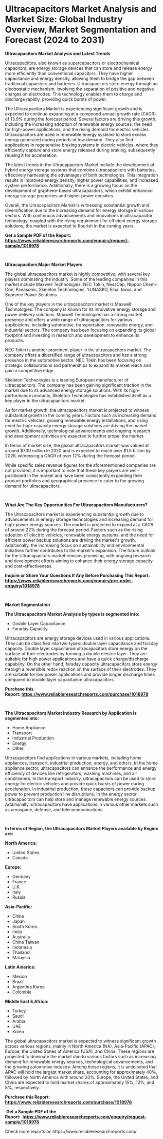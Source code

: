 <p><h1>Ultracapacitors Market Analysis and Market Size: Global Industry Overview, Market Segmentation and Forecast (2024 to 2031)</h1></p><p><strong>Ultracapacitors Market Analysis and Latest Trends</strong></p>
<p><p>Ultracapacitors, also known as supercapacitors or electrochemical capacitors, are energy storage devices that can store and release energy more efficiently than conventional capacitors. They have higher capacitance and energy density, allowing them to bridge the gap between traditional capacitors and batteries. Ultracapacitors store energy through an electrostatic mechanism, involving the separation of positive and negative charges on electrodes. This technology enables them to charge and discharge rapidly, providing quick bursts of power.</p><p>The Ultracapacitors Market is experiencing significant growth and is expected to continue expanding at a compound annual growth rate (CAGR) of 13.9% during the forecast period. Several factors are driving this growth, including the increasing adoption of renewable energy sources, the need for high-power applications, and the rising demand for electric vehicles. Ultracapacitors are used in renewable energy systems to store excess energy generated during periods of low demand. They also find applications in regenerative braking systems in electric vehicles, where they efficiently capture and store energy released during braking, subsequently reusing it for acceleration.</p><p>The latest trends in the Ultracapacitors Market include the development of hybrid energy storage systems that combine ultracapacitors with batteries, effectively harnessing the advantages of both technologies. This integration results in improved energy density, higher power capabilities, and increased system performance. Additionally, there is a growing focus on the development of graphene-based ultracapacitors, which exhibit enhanced energy storage properties and higher power densities.</p><p>Overall, the Ultracapacitors Market is witnessing substantial growth and diversification due to the increasing demand for energy storage in various sectors. With continuous advancements and innovations in ultracapacitor technology, coupled with the rising requirement for efficient energy storage solutions, the market is expected to flourish in the coming years.</p></p>
<p><strong>Get a Sample PDF of the Report:&nbsp; <a href="https://www.reliableresearchreports.com/enquiry/request-sample/1018978">https://www.reliableresearchreports.com/enquiry/request-sample/1018978</a></strong></p>
<p>&nbsp;</p>
<p><strong>Ultracapacitors Major Market Players</strong></p>
<p><p>The global ultracapacitors market is highly competitive, with several key players dominating the industry. Some of the leading companies in this market include Maxwell Technologies, NEC Tokin, NessCap, Nippon Chemi-Con, Panasonic, Skeleton Technologies, YUNASKO, Elna, Ioxus, and Supreme Power Solutions. </p><p>One of the key players in the ultracapacitors market is Maxwell Technologies. The company is known for its innovative energy storage and power delivery solutions. Maxwell Technologies has a strong market presence and offers a wide range of ultracapacitors for various applications, including automotive, transportation, renewable energy, and industrial sectors. The company has been focusing on expanding its global footprint and investing in research and development to enhance its products. </p><p>NEC Tokin is another prominent player in the ultracapacitors market. The company offers a diversified range of ultracapacitors and has a strong presence in the automotive sector. NEC Tokin has been focusing on strategic collaborations and partnerships to expand its market reach and gain a competitive edge. </p><p>Skeleton Technologies is a leading European manufacturer of ultracapacitors. The company has been gaining significant traction in the market due to its advanced energy storage solutions. With its high-performance products, Skeleton Technologies has established itself as a key player in the ultracapacitors market.</p><p>As for market growth, the ultracapacitors market is projected to witness substantial growth in the coming years. Factors such as increasing demand for electric vehicles, growing renewable energy installations, and rising need for high-capacity energy storage solutions are driving the market growth. Additionally, technological advancements and ongoing research and development activities are expected to further propel the market.</p><p>In terms of market size, the global ultracapacitors market was valued at around $700 million in 2020 and is expected to reach over $1.5 billion by 2026, witnessing a CAGR of over 12% during the forecast period.</p><p>While specific sales revenue figures for the aforementioned companies are not provided, it is important to note that these key players are well-positioned in the market and have been consistently expanding their product portfolios and geographical presence to cater to the growing demand for ultracapacitors.</p></p>
<p>&nbsp;</p>
<p><strong>What Are The Key Opportunities For Ultracapacitors Manufacturers?</strong></p>
<p><p>The Ultracapacitors market is experiencing substantial growth due to advancements in energy storage technologies and increasing demand for high-power energy sources. The market is projected to expand at a CAGR of around 22% during the forecast period. Factors such as the rising adoption of electric vehicles, renewable energy systems, and the need for efficient power backup solutions are driving the market's growth. Additionally, the increasing focus on sustainability and environmental initiatives further contributes to the market's expansion. The future outlook for the Ultracapacitors market remains promising, with ongoing research and development efforts aiming to enhance their energy storage capacity and cost-effectiveness.</p></p>
<p><strong>Inquire or Share Your Questions If Any Before Purchasing This Report: <a href="https://www.reliableresearchreports.com/enquiry/pre-order-enquiry/1018978">https://www.reliableresearchreports.com/enquiry/pre-order-enquiry/1018978</a></strong></p>
<p>&nbsp;</p>
<p><strong>Market Segmentation</strong></p>
<p><strong>The Ultracapacitors Market Analysis by types is segmented into:</strong></p>
<p><ul><li>Double Layer Capacitance</li><li>Faraday Capacity</li></ul></p>
<p><p>Ultracapacitors are energy storage devices used in various applications. They can be classified into two types: double layer capacitance and faraday capacity. Double layer capacitance ultracapacitors store energy on the surface of their electrodes by forming a double electric layer. They are suitable for high power applications and have a quick charge/discharge capability. On the other hand, faraday capacity ultracapacitors store energy through a reversible redox reaction on the surface of their electrodes. They are suitable for low power applications and provide longer discharge times compared to double layer capacitance ultracapacitors.</p></p>
<p><strong>Purchase this Report:&nbsp;<a href="https://www.reliableresearchreports.com/purchase/1018978">https://www.reliableresearchreports.com/purchase/1018978</a></strong></p>
<p>&nbsp;</p>
<p><strong>The Ultracapacitors Market Industry Research by Application is segmented into:</strong></p>
<p><ul><li>Home Appliance</li><li>Transport</li><li>Industrial Production</li><li>Energy</li><li>Other</li></ul></p>
<p><p>Ultracapacitors find applications in various markets, including home appliances, transport, industrial production, energy, and others. In the home appliance sector, ultracapacitors can enhance the performance and energy efficiency of devices like refrigerators, washing machines, and air conditioners. In the transport industry, ultracapacitors can be used to store energy for electric vehicles and provide quick bursts of power during acceleration. In industrial production, these capacitors can provide backup power to prevent production line disruptions. In the energy sector, ultracapacitors can help store and manage renewable energy sources. Additionally, ultracapacitors have applications in various other markets such as aerospace, defense, and telecommunications.</p></p>
<p>&nbsp;</p>
<p><strong>In terms of Region, the Ultracapacitors Market Players available by Region are:</strong></p>
<p>
    <p> <strong> North America: </strong>
        <ul>
            <li>United States</li>
            <li>Canada</li>
        </ul>
        </p> 
    <p> <strong> Europe: </strong>
        <ul>
            <li>Germany</li>
            <li>France</li>
            <li>U.K.</li>
            <li>Italy</li>
            <li>Russia</li>
        </ul>
        </p> 
    <p> <strong> Asia-Pacific: </strong>
        <ul>
            <li>China</li>
            <li>Japan</li>
            <li>South Korea</li>
            <li>India</li>
            <li>Australia</li>
            <li>China Taiwan</li>
            <li>Indonesia</li>
            <li>Thailand</li>
            <li>Malaysia</li>
        </ul>
        </p> 
    <p> <strong> Latin America: </strong>
        <ul>
            <li>Mexico</li>
            <li>Brazil</li>
            <li>Argentina Korea</li>
            <li>Colombia</li>
        </ul>
        </p> 
    <p> <strong> Middle East & Africa: </strong>
        <ul>
            <li>Turkey</li>
            <li>Saudi</li>
            <li>Arabia</li>
            <li>UAE</li>
            <li>Korea</li>
        </ul>
    </p>
    </p>
<p><p>The global ultracapacitors market is expected to witness significant growth across various regions, mainly in North America (NA), Asia-Pacific (APAC), Europe, the United States of America (USA), and China. These regions are projected to dominate the market due to various factors such as increasing demand for renewable energy sources, technological advancements, and the growing automotive industry. Among these regions, it is anticipated that APAC will hold the largest market share, accounting for approximately 40%, followed by North America with around 30%. Europe, the United States, and China are expected to hold market shares of approximately 15%, 12%, and 8%, respectively.</p></p>
<p><strong>Purchase this Report: <a href="https://www.reliableresearchreports.com/purchase/1018978">https://www.reliableresearchreports.com/purchase/1018978</a></strong></p>
<p>&nbsp;<strong>Get a Sample PDF of the Report:&nbsp;&nbsp;<a href="https://www.reliableresearchreports.com/enquiry/request-sample/1018978">https://www.reliableresearchreports.com/enquiry/request-sample/1018978</a></strong></p>
<p><strong></strong></p>
<p>Check more reports on https://www.reliableresearchreports.com/</p>